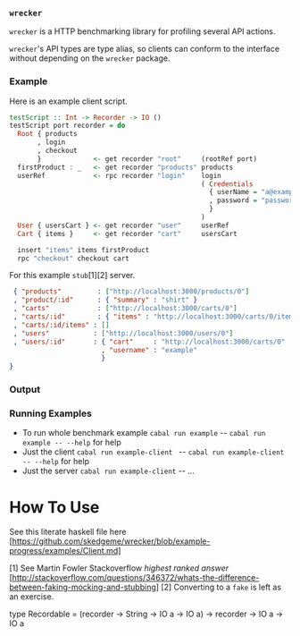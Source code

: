 ### `wrecker`
`wrecker` is a HTTP benchmarking library for profiling several API actions.

`wrecker`'s API types are type alias, so clients can conform to the interface without depending on the `wrecker` package. 

### Example

Here is an example client script.

```haskell
testScript :: Int -> Recorder -> IO ()
testScript port recorder = do
  Root { products
       , login
       , checkout
       }             <- get recorder "root"     (rootRef port)
  firstProduct : _   <- get recorder "products" products
  userRef            <- rpc recorder "login"    login
                                                ( Credentials
                                                  { userName = "a@example.com"
                                                  , password = "password"
                                                  }
                                                )
  User { usersCart } <- get recorder "user"     userRef
  Cart { items }     <- get recorder "cart"     usersCart

  insert "items" items firstProduct
  rpc "checkout" checkout cart
```

For this example `stub`[1][2] server.

```json
 { "products"         : ["http://localhost:3000/products/0"]
 , "product/:id"      : { "summary" : "shirt" }
 , "carts"            : ["http://localhost:3000/carts/0"]
 , "carts/:id"        : { "items" : "http://localhost:3000/carts/0/items" }
 , "carts/:id/items" : []
 , "users"           : ["http://localhost:3000/users/0"]
 , "users/:id"       : { "cart"     : "http://localhost:3000/carts/0" 
                       , "username" : "example"
                       }
}
```

### Output



### Running Examples
- To run whole benchmark example `cabal run example` 
-- `cabal run example -- --help` for help
- Just the client `cabal run example-client `
-- `cabal run example-client -- --help` for help
- Just the server `cabal run example-client` 
-- ...


# How To Use

See this literate haskell file here [https://github.com/skedgeme/wrecker/blob/example-progress/examples/Client.md] 

[1] See Martin Fowler Stackoverflow *highest ranked answer* [http://stackoverflow.com/questions/346372/whats-the-difference-between-faking-mocking-and-stubbing] 
[2] Converting to a `fake` is left as an exercise.

type Recordable = (recorder -> String -> IO a -> IO a) 
                -> recorder
                -> IO a 
                -> IO a